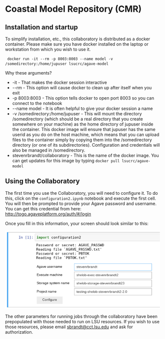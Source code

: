 # Coastal Model Repository (CMR)

## Installation and startup

To simplify installation, etc., this collaboratory is distributed as a docker container. Please make sure you have docker installed on the laptop or workstation from which you wish to use it.

```
 docker run -it --rm -p 8003:8003 --name model -v /somedirectory:/home/jupuser lsucrc/agave-model
```

Why these arguments?

* -it - That makes the docker session interactive
* --rm - This option will cause docker to clean up after itself when you exit
* -p 8003:8003 - This option tells docker to open port 8003 so you can connect to the notebook
* --name model - It is often helpful to give your docker session a name
* -v /somedirectory:/home/jupuser - This will mount the directory /somedirectory (which should be a real directory that you create somewhere on your machine) as the home directory of jupuser inside the container. This docker image will ensure that jupuser has the same userid as you do on the host machine, which means that you can upload files to the container simply by copying them into the /somedirectory directory (or one of its subdirectories). Configuration and credentials will also be managed in /somedirectory.
* stevenrbrandt/collaboratory - This is the name of the docker image. You can get updates for this image by typing `docker pull lsucrc/agave-model`

## Using the Collaboratory

The first time you use the Collaboratory, you will need to configure it. To do this, click on the `configuration2.ipynb` notebook and execute the first cell. You will then be prompted to provide your Agave password and username. You can get this credential from here: http://togo.agaveplatform.org/auth/#/login

Once you fill in this information, your screen should look similar to this:

<img src='images/Config.png'>

The other parameters for running jobs through the collaboratory have been prepopulated with those needed to run on LSU resources. If you wish to use those resources, please email sbrandt@cct.lsu.edu and ask for authorization.
